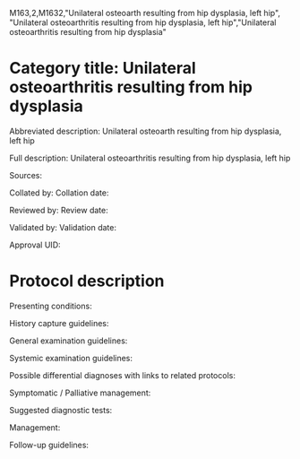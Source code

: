 M163,2,M1632,"Unilateral osteoarth resulting from hip dysplasia, left hip", "Unilateral osteoarthritis resulting from hip dysplasia, left hip","Unilateral osteoarthritis resulting from hip dysplasia"
# Category title: Unilateral osteoarthritis resulting from hip dysplasia

Abbreviated description: Unilateral osteoarth resulting from hip dysplasia, left hip

Full description: Unilateral osteoarthritis resulting from hip dysplasia, left hip

Sources:

Collated by:
Collation date:

Reviewed by:
Review date:

Validated by:
Validation date:

Approval UID:

# Protocol description

Presenting conditions:

History capture guidelines:

General examination guidelines:

Systemic examination guidelines:

Possible differential diagnoses with links to related protocols:

Symptomatic / Palliative management:

Suggested diagnostic tests:

Management:

Follow-up guidelines:

